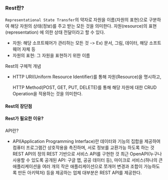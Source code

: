 ### Rest란?
`Representational State Transfer`의 약자로 자원을 이름(자원의 표현)으로 구분하여 해당 자원의 상태(정보)를 주고 받는 모든 것을 의미한다.
자원(resource)의 표현(representation) 에 의한 상태 전달이라고 할 수 있다.
- 자원: 해당 소프트웨어가 관리하는 모든 것
  -> Ex) 문서, 그림, 데이터, 해당 소프트웨어 자체 등
- 자원의 표현: 그 자원을 표현하기 위한 이름

Rest의 구체적 개념
- HTTP URI(Uniform Resource Identifier)를 통해 자원(Resource)을 명시하고, 

  HTTP Method(POST, GET, PUT, DELETE)를 통해 해당 자원에 대한 CRUD Operation을 적용하는 것을 의미한다.

#### Rest의 장단점

#### Rest가 필요한 이유?

API란?
- API(Application Programming Interface)란
데이터와 기능의 집합을 제공하여 컴퓨터 프로그램간 상호작용을 촉진하며, 서로 정보를 교환가능 하도록 하는 것
REST API의 정의
REST 기반으로 서비스 API를 구현한 것
최근 OpenAPI(누구나 사용할 수 있도록 공개된 API: 구글 맵, 공공 데이터 등), 
마이크로 서비스(하나의 큰 애플리케이션을 여러 개의 작은 애플리케이션으로 쪼개어 변경과 조합이 가능하도록 만든 아키텍처) 등을 제공하는 업체 대부분은 REST API를 제공한다.
